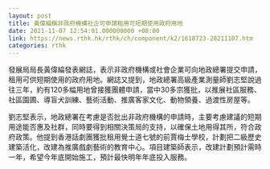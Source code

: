```yaml
---
layout: post
title: 黃偉綸稱非政府機構社企可申請租用可短期使用政府用地
date: 2021-11-07 12:54:01.000000000 +08:00
link: https://news.rthk.hk/rthk/ch/component/k2/1618723-20211107.htm
categories: rthk
---
```


發展局局長黃偉綸發表網誌，表示非政府機構或社會企業可向地政總署提交申請，租用可供短期使用的政府用地。網誌又提到，地政總署高級產業測量師劉志堅說過往三年，約有120多幅用地曾接獲團體申請，當中30多宗獲批，以推展社區服務、社區園圃、導盲犬訓練、藝術活動、推廣客家文化、動物領養、過渡性房屋等。

劉志堅表示，地政總署在考慮是否批出非政府機構的申請時，主要考慮建議的短期用途能否惠及社群，同時要得到相關決策局的支持，以確保土地用得其所，符合政府政策。他提到香港話劇團獲批租用覺士道七號的前賈梅士學校，計劃把二級歷史建築活化，改建為推廣戲劇藝術的教育中心。項目建築師表示，改建計劃預計需時一年，希望今年底開始施工，預計最快明年年底投入服務。
